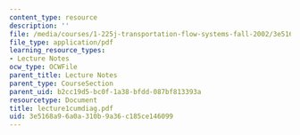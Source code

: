 ```yaml
---
content_type: resource
description: ''
file: /media/courses/1-225j-transportation-flow-systems-fall-2002/3e5168a96a0a310b9a36c185ce146099_lecture1cumdiag.pdf
file_type: application/pdf
learning_resource_types:
- Lecture Notes
ocw_type: OCWFile
parent_title: Lecture Notes
parent_type: CourseSection
parent_uid: b2cc19d5-bc0f-1a38-bfdd-087bf813393a
resourcetype: Document
title: lecture1cumdiag.pdf
uid: 3e5168a9-6a0a-310b-9a36-c185ce146099
---
```


